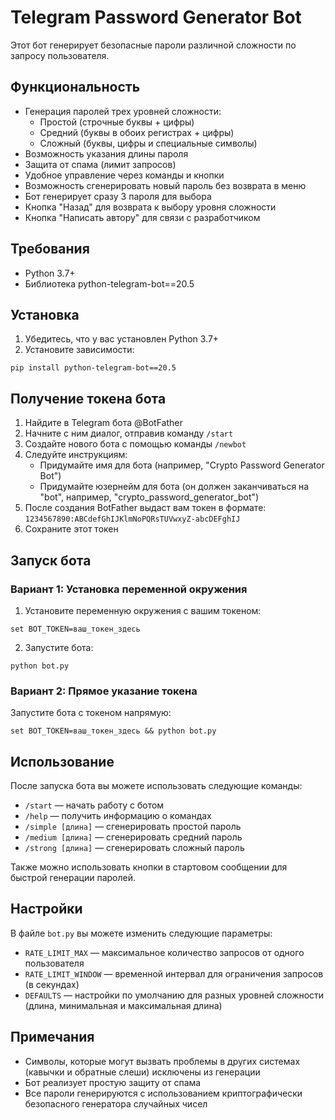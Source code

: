 # Telegram Password Generator Bot

Этот бот генерирует безопасные пароли различной сложности по запросу пользователя.

## Функциональность

- Генерация паролей трех уровней сложности:
  - Простой (строчные буквы + цифры)
  - Средний (буквы в обоих регистрах + цифры)
  - Сложный (буквы, цифры и специальные символы)
- Возможность указания длины пароля
- Защита от спама (лимит запросов)
- Удобное управление через команды и кнопки
- Возможность сгенерировать новый пароль без возврата в меню
- Бот генерирует сразу 3 пароля для выбора
- Кнопка "Назад" для возврата к выбору уровня сложности
- Кнопка "Написать автору" для связи с разработчиком

## Требования

- Python 3.7+
- Библиотека python-telegram-bot==20.5

## Установка

1. Убедитесь, что у вас установлен Python 3.7+
2. Установите зависимости:
```
pip install python-telegram-bot==20.5
```

## Получение токена бота

1. Найдите в Telegram бота @BotFather
2. Начните с ним диалог, отправив команду `/start`
3. Создайте нового бота с помощью команды `/newbot`
4. Следуйте инструкциям:
   - Придумайте имя для бота (например, "Crypto Password Generator Bot")
   - Придумайте юзернейм для бота (он должен заканчиваться на "bot", например, "crypto_password_generator_bot")
5. После создания BotFather выдаст вам токен в формате:
   `1234567890:ABCdefGhIJKlmNoPQRsTUVwxyZ-abcDEFghIJ`
6. Сохраните этот токен

## Запуск бота

### Вариант 1: Установка переменной окружения

1. Установите переменную окружения с вашим токеном:
```
set BOT_TOKEN=ваш_токен_здесь
```

2. Запустите бота:
```
python bot.py
```

### Вариант 2: Прямое указание токена

Запустите бота с токеном напрямую:
```
set BOT_TOKEN=ваш_токен_здесь && python bot.py
```

## Использование

После запуска бота вы можете использовать следующие команды:

- `/start` — начать работу с ботом
- `/help` — получить информацию о командах
- `/simple [длина]` — сгенерировать простой пароль
- `/medium [длина]` — сгенерировать средний пароль
- `/strong [длина]` — сгенерировать сложный пароль

Также можно использовать кнопки в стартовом сообщении для быстрой генерации паролей.

## Настройки

В файле `bot.py` вы можете изменить следующие параметры:

- `RATE_LIMIT_MAX` — максимальное количество запросов от одного пользователя
- `RATE_LIMIT_WINDOW` — временной интервал для ограничения запросов (в секундах)
- `DEFAULTS` — настройки по умолчанию для разных уровней сложности (длина, минимальная и максимальная длина)

## Примечания

- Символы, которые могут вызвать проблемы в других системах (кавычки и обратные слеши) исключены из генерации
- Бот реализует простую защиту от спама
- Все пароли генерируются с использованием криптографически безопасного генератора случайных чисел
